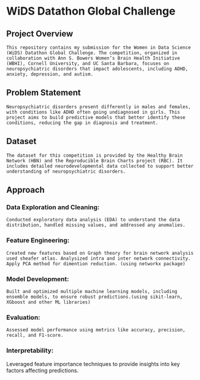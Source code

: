 # WiDS Datathon Global Challenge

## Project Overview

    This repository contains my submission for the Women in Data Science (WiDS) Datathon Global Challenge. The competition, organized in collaboration with Ann S. Bowers Women’s Brain Health Initiative (WBHI), Cornell University, and UC Santa Barbara, focuses on neuropsychiatric disorders that impact adolescents, including ADHD, anxiety, depression, and autism.

## Problem Statement

    Neuropsychiatric disorders present differently in males and females, with conditions like ADHD often going undiagnosed in girls. This project aims to build predictive models that better identify these conditions, reducing the gap in diagnosis and treatment.

## Dataset

    The dataset for this competition is provided by the Healthy Brain Network (HBN) and the Reproducible Brain Charts project (RBC). It includes detailed neurodevelopmental data collected to support better understanding of neuropsychiatric disorders.

## Approach

### Data Exploration and Cleaning: 
    Conducted exploratory data analysis (EDA) to understand the data distribution, handled missing values, and addressed any anomalies.

### Feature Engineering: 
    Created new features based on Graph theory for brain network analysis used sheafer atlas. Analysized intra and inter network connectivity. Apply PCA method for dimention reduction. (using networkx package)

### Model Development:
    Built and optimized multiple machine learning models, including ensemble models, to ensure robust predictions.(using sikit-learn, XGboost and other ML libraries)

### Evaluation: 
    Assessed model performance using metrics like accuracy, precision, recall, and F1-score.

### Interpretability:
  Leveraged feature importance techniques to provide insights into key factors affecting predictions.


